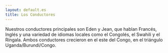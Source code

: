 ```yaml
---
layout: default.es
title: Los Conductores
---
```


Nuestros conductores principales son Eden y Jean, que hablan Francés, Inglés y  una variedad de idiomas locales como el Congolés, el Swahili y el Ríngala.  Ambos conductores crecieron en el este del Congo, en el triángulo Uganda/Burundi/Congo.
